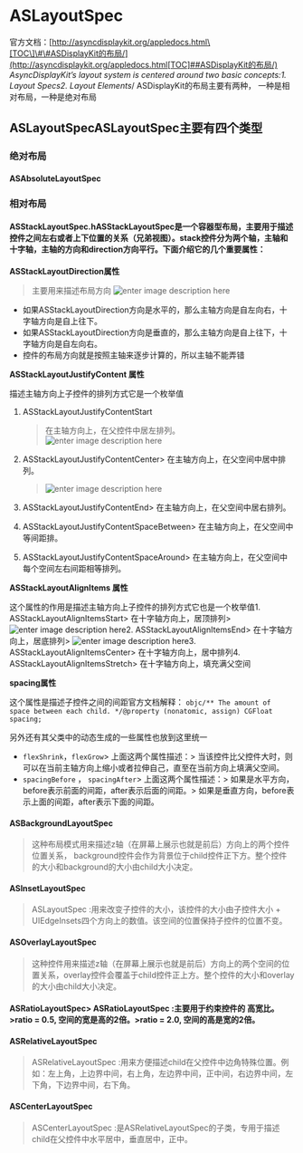 # ASLayoutSpec

官方文档：[http://asyncdisplaykit.org/appledocs.html\[TOC\]\#\#ASDisplayKit的布局/](http://asyncdisplaykit.org/appledocs.html[TOC]##ASDisplayKit的布局/)  _AsyncDisplayKit’s layout system is centered around two basic concepts:1. Layout Specs2. Layout Elements_/ ASDisplayKit的布局主要有两种， 一种是相对布局，一种是绝对布局

## ASLayoutSpecASLayoutSpec主要有四个类型

### 绝对布局

#### ASAbsoluteLayoutSpec

### 相对布局

#### ASStackLayoutSpec.hASStackLayoutSpec是一个容器型布局，主要用于描述控件之间左右或者上下位置的关系（兄弟视图）。stack控件分为两个轴，主轴和十字轴，主轴的方向和direction方向平行。下面介绍它的几个重要属性：

**ASStackLayoutDirection属性**

> 主要用来描述布局方向 ![enter image description here](http://ww2.sinaimg.cn/mw690/937882b5gw1f9xf04nnbyj21220v8q8h.jpg)

* 如果ASStackLayoutDirection方向是水平的，那么主轴方向是自左向右，十字轴方向是自上往下。
* 如果ASStackLayoutDirection方向是垂直的，那么主轴方向是自上往下，十字轴方向是自左向右。
* 控件的布局方向就是按照主轴来逐步计算的，所以主轴不能弄错

**ASStackLayoutJustifyContent 属性**

描述主轴方向上子控件的排列方式它是一个枚举值

1. ASStackLayoutJustifyContentStart

   > 在主轴方向上，在父控件中居左排列。 ![enter image description here](http://ww3.sinaimg.cn/mw690/937882b5gw1f9xfhtwb1mj20no0qadi3.jpg)

2. ASStackLayoutJustifyContentCenter&gt; 在主轴方向上，在父空间中居中排列。

   > ![enter image description here](http://ww4.sinaimg.cn/mw690/937882b5gw1f9xflwtgl1j20pa0qajtx.jpg)

3. ASStackLayoutJustifyContentEnd&gt; 在主轴方向上，在父空间中居右排列。
4. ASStackLayoutJustifyContentSpaceBetween&gt; 在主轴方向上，在父空间中等间距排。
5. ASStackLayoutJustifyContentSpaceAround&gt; 在主轴方向上，在父空间中每个空间左右间距相等排列。

**ASStackLayoutAlignItems 属性**

这个属性的作用是描述主轴方向上子控件的排列方式它也是一个枚举值1. ASStackLayoutAlignItemsStart&gt; 在十字轴方向上，居顶排列&gt; ![enter image description here](http://ww1.sinaimg.cn/mw690/937882b5gw1f9xg8hjw1yj20v60tcjv3.jpg)2. ASStackLayoutAlignItemsEnd&gt; 在十字轴方向上，居底排列&gt; ![enter image description here](http://ww1.sinaimg.cn/mw690/937882b5gw1f9xgf396skj20rg0t4adw.jpg)3. ASStackLayoutAlignItemsCenter&gt; 在十字轴方向上，居中排列4. ASStackLayoutAlignItemsStretch&gt; 在十字轴方向上，填充满父空间

**spacing属性**

这个属性是描述子控件之间的间距官方文档解释： `objc/** The amount of space between each child. */@property (nonatomic, assign) CGFloat spacing;`

另外还有其父类中的动态生成的一些属性也放到这里统一

* `flexShrink`，`flexGrow`&gt; 上面这两个属性描述：&gt; 当该控件比父控件大时，则可以在当前主轴方向上缩小或者拉伸自己，直至在当前方向上填满父空间。
* `spacingBefore` ， `spacingAfter`&gt; 上面这两个属性描述：&gt; 如果是水平方向，before表示前面的间距，after表示后面的间距。&gt; 如果是垂直方向，before表示上面的间距，after表示下面的间距。

#### ASBackgroundLayoutSpec

> 这种布局模式用来描述z轴（在屏幕上展示也就是前后）方向上的两个控件位置关系， background控件会作为背景位于child控件正下方。整个控件的大小和background的大小由child大小决定。

#### ASInsetLayoutSpec

> ASLayoutSpec :用来改变子控件的大小，该控件的大小由子控件大小 + UIEdgeInsets四个方向上的数值。该空间的位置保持子控件的位置不变。

#### ASOverlayLayoutSpec

> 这种控件用来描述z轴（在屏幕上展示也就是前后）方向上的两个空间的位置关系，overlay控件会覆盖于child控件正上方。整个控件的大小和overlay的大小由child大小决定。

#### ASRatioLayoutSpec&gt; ASRatioLayoutSpec :主要用于约束控件的 高宽比。&gt;ratio = 0.5, 空间的宽是高的2倍。&gt;ratio = 2.0, 空间的高是宽的2倍。

#### ASRelativeLayoutSpec

> ASRelativeLayoutSpec :用来方便描述child在父控件中边角特殊位置。例如：左上角，上边界中间，右上角，左边界中间，正中间，右边界中间，左下角，下边界中间，右下角。

#### ASCenterLayoutSpec

> ASCenterLayoutSpec :是ASRelativeLayoutSpec的子类，专用于描述child在父控件中水平居中，垂直居中，正中。

